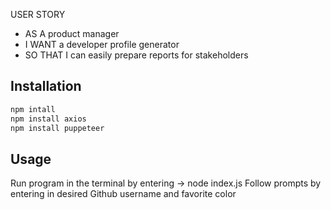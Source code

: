 USER STORY
- AS A product manager
- I WANT a developer profile generator
- SO THAT I can easily prepare reports for stakeholders

## Installation

```bash
npm intall
npm install axios
npm install puppeteer
```

## Usage
Run program in the terminal by entering -> node index.js
Follow prompts by entering in desired Github username and favorite color

